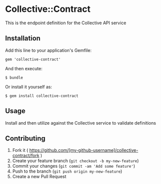 # Collective::Contract

This is the endpoint definition for the Collective API service

## Installation

Add this line to your application's Gemfile:

    gem 'collective-contract'

And then execute:

    $ bundle

Or install it yourself as:

    $ gem install collective-contract

## Usage

Install and then utilize against the Collective service to validate definitions

## Contributing

1. Fork it ( https://github.com/[my-github-username]/collective-contract/fork )
2. Create your feature branch (`git checkout -b my-new-feature`)
3. Commit your changes (`git commit -am 'Add some feature'`)
4. Push to the branch (`git push origin my-new-feature`)
5. Create a new Pull Request
